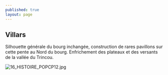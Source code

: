 ```yaml
---
published: true
layout: page
---
```

## Villars

Silhouette générale du bourg inchangée, construction de rares pavillons sur cette pente au Nord du bourg. Enfrichement des plateaux et des versants de la vallée du Trincou.

![16_HISTOIRE_POPCP12.jpg]({{site.baseurl}}/data/images/16/histoire/16_HISTOIRE_POPCP12.jpg)

